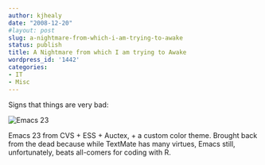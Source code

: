 ```yaml
---
author: kjhealy
date: "2008-12-20"
#layout: post
slug: a-nightmare-from-which-i-am-trying-to-awake
status: publish
title: A Nightmare from which I am trying to Awake
wordpress_id: '1442'
categories:
- IT
- Misc
---
```


Signs that things are very bad:

![Emacs 23](http://www.kieranhealy.org/files/misc/emacs23.png)

Emacs 23 from CVS + ESS + Auctex, + a custom color theme. Brought back from the dead because while TextMate has many virtues, Emacs still, unfortunately, beats all-comers for coding with R.
